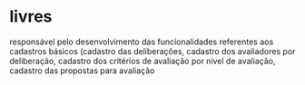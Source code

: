 # livres
responsável pelo desenvolvimento das funcionalidades referentes aos cadastros básicos (cadastro das deliberações, cadastro dos avaliadores por deliberação, cadastro dos critérios de avaliação por nível de avaliação, cadastro das propostas para avaliação
